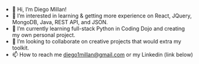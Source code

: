 - 👋 Hi, I’m Diego Millan!
- 👀 I’m interested in learning & getting more experience on React, JQuery, MongoDB, Java, REST API, and JSON.
- 🌱 I’m currently learning full-stack Python in Coding Dojo and creating my own personal project.
- 💞️ I’m looking to collaborate on creative projects that would extra my toolkit.
- 📫 How to reach me diego1millan@gmail.com or my Linkedin (link below)

<!---
DiegoRM7/DiegoRM7 is a ✨ special ✨ repository because its `README.md` (this file) appears on your GitHub profile.
You can click the Preview link to take a look at your changes.
--->
